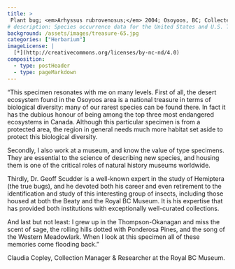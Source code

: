 ```yaml
---
title: >
 Plant bug; <em>Arhyssus rubrovenosus;</em> 2004; Osoyoos, BC; Collected by GGE Scudder
# description: Species occurrence data for the United States and U.S. Territories.
background: /assets/images/treasure-65.jpg
categories: ["Herbarium"]
imageLicense: |
  [*](http://creativecommons.org/licenses/by-nc-nd/4.0)
composition:
  - type: postHeader
  - type: pageMarkdown
---
```


“This specimen resonates with me on many levels. First of all, the desert ecosystem found in the Osoyoos area is a national treasure in terms of biological diversity: many of our rarest species can be found there. In fact it has the dubious honour of being among the top three most endangered ecosystems in Canada. Although this particular specimen is from a protected area, the region in general needs much more habitat set aside to protect this biological diversity.

Secondly, I also work at a museum, and know the value of type specimens. They are essential to the science of describing new species, and housing them is one of the critical roles of natural history museums worldwide.

Thirdly, Dr. Geoff Scudder is a well-known expert in the study of Hemiptera (the true bugs), and he devoted both his career and even retirement to the identification and study of this interesting group of insects, including those housed at both the Beaty and the Royal BC Museum. It is his expertise that has provided both institutions with exceptionally well-curated collections.

And last but not least: I grew up in the Thompson-Okanagan and miss the scent of sage, the rolling hills dotted with Ponderosa Pines, and the song of the Western Meadowlark. When I look at this specimen all of these memories come flooding back.”

Claudia Copley, Collection Manager & Researcher at the Royal BC Museum.